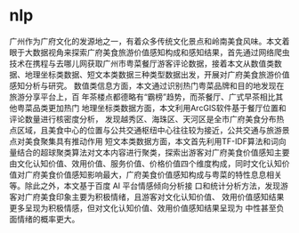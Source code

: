 # nlp
广州作为广府文化的发源地之一，有着众多传统文化景点和岭南美食风味。本文着眼于大数据视角来探索广府美食旅游价值感知构成和感知结果，首先通过网络爬虫技术在携程与去哪儿网获取广州市粤菜餐厅游客评论数据，接着本文从数值类数据、地理坐标类数据、短文本类数据三种类型数据出发，开展对广府美食旅游价值感知分析与研究。
数值类信息方面，本文通过识别热门粤菜品牌和目的地发现在旅游分享平台上，百 年茶楼点都德略有“霸榜”趋势，而茶餐厅、广式早茶相比其他粤菜品类更加热门
地理坐标类数据方面，本文利用ArcGIS软件基于餐厅位置和评论数量进行核密度分析， 发现越秀区、海珠区、天河区是全市广府美食分布热点区域，且美食中心的位置与公共交通枢纽中心往往较为接近，公共交通与旅游景点对美食聚集具有推动作用
短文本类数据方面，本文首先利用TF-IDF算法和词向量结合的超球聚类算法对文本内容进行聚类，探索出游客对广府美食价值感知主要由文化认知价值、效用价值、服务价值、价格价值四个维度构成，同时文化认知价值对广府美食价值感知影响最大，广府美食价值感知构成与粤菜的特性息息相关等。除此之外，本文基于百度 AI 平台情感倾向分析接 口和统计分析方法，发现游客对广府美食印象主要为积极情绪，且游客对文化认知价值、 效用价值感知结果更多呈现为积极情感，但对文化认知价值、效用价值感知结果呈现为 中性甚至负面情绪的概率更大。

